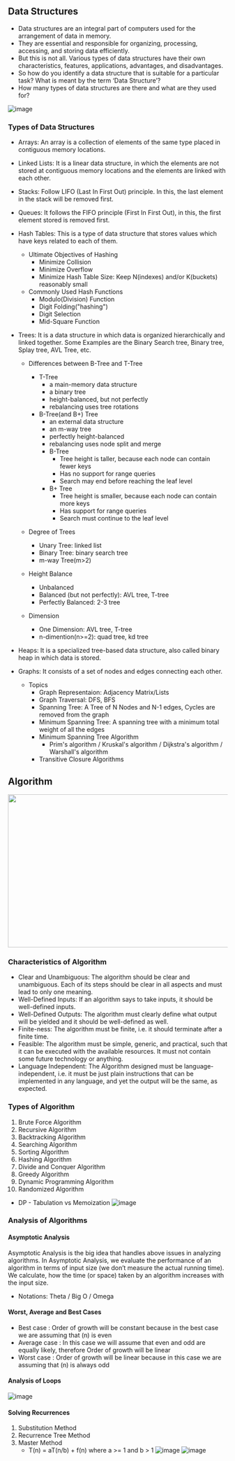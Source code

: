 ## Data Structures
- Data structures are an integral part of computers used for the arrangement of data in memory. 
- They are essential and responsible for organizing, processing, accessing, and storing data efficiently. 
- But this is not all. Various types of data structures have their own characteristics, features, applications, advantages, and disadvantages.
- So how do you identify a data structure that is suitable for a particular task? What is meant by the term ‘Data Structure’? 
- How many types of data structures are there and what are they used for?

![image](https://user-images.githubusercontent.com/105867034/178478615-f45c9c89-b567-426a-b291-82235248132f.png)

### Types of Data Structures
- Arrays: An array is a collection of elements of the same type placed in contiguous memory locations.
- Linked Lists: It is a linear data structure, in which the elements are not stored at contiguous memory locations and the elements are linked with each other.
- Stacks: Follow LIFO (Last In First Out) principle. In this, the last element in the stack will be removed first.
- Queues: It follows the FIFO principle (First In First Out), in this, the first element stored is removed first.
- Hash Tables: This is a type of data structure that stores values which have keys related to each of them.
    + Ultimate Objectives of Hashing
        + Minimize Collision
        + Minimize Overflow
        + Minimize Hash Table Size: Keep N(indexes) and/or K(buckets) reasonably small
    + Commonly Used Hash Functions
        + Modulo(Division) Function
        + Digit Folding("hashing")
        + Digit Selection
        + Mid-Square Function

- Trees: It is a data structure in which data is organized hierarchically and linked together. Some Examples are the Binary Search tree, Binary tree, Splay tree, AVL Tree, etc.
    + Differences between B-Tree and T-Tree
        + T-Tree
            + a main-memory data structure
            + a binary tree
            + height-balanced, but not perfectly
            + rebalancing uses tree rotations
        + B-Tree(and B+) Tree
            + an external data structure
            + an m-way tree
            + perfectly height-balanced
            + rebalancing uses node split and merge
            * B-Tree
                * Tree height is taller, because each node can contain fewer keys
                * Has no support for range queries
                * Search may end before reaching the leaf level
            * B+ Tree
                * Tree height is smaller, because each node can contain more keys
                * Has support for range queries
                * Search must continue to the leaf level

    + Degree of Trees
        + Unary Tree: linked list
        + Binary Tree: binary search tree
        + m-way Tree(m>2)
    + Height Balance
        + Unbalanced
        + Balanced (but not perfectly): AVL tree, T-tree
        + Perfectly Balanced: 2-3 tree
    + Dimension
        + One Dimension: AVL tree, T-tree
        + n-dimention(n>=2): quad tree, kd tree
    
- Heaps: It is a specialized tree-based data structure, also called binary heap in which data is stored.
- Graphs: It consists of a set of nodes and edges connecting each other.
    + Topics
        + Graph Representaion: Adjacency Matrix/Lists
        + Graph Traversal: DFS, BFS
        + Spanning Tree: A Tree of N Nodes and N-1 edges, Cycles are removed from the graph
        + Minimum Spanning Tree: A spanning tree with a minimum total weight of all the edges
        + Minimum Spanning Tree Algorithm
            + Prim's algorithm / Kruskal's algorithm / Dijkstra's algorithm / Warshall's algorithm
        + Transitive Closure Algorithms

## Algorithm
<img src=https://user-images.githubusercontent.com/105867034/178479808-21ab10ae-2842-4e71-8f65-8e64fee8a340.png width=600px height=350px></img>

### Characteristics of Algorithm
- Clear and Unambiguous: The algorithm should be clear and unambiguous. Each of its steps should be clear in all aspects and must lead to only one meaning.
- Well-Defined Inputs: If an algorithm says to take inputs, it should be well-defined inputs. 
- Well-Defined Outputs: The algorithm must clearly define what output will be yielded and it should be well-defined as well. 
- Finite-ness: The algorithm must be finite, i.e. it should terminate after a finite time.
- Feasible: The algorithm must be simple, generic, and practical, such that it can be executed with the available resources. It must not contain some future technology or anything.
- Language Independent: The Algorithm designed must be language-independent, i.e. it must be just plain instructions that can be implemented in any language, and yet the output will be the same, as expected.

### Types of Algorithm
1. Brute Force Algorithm             
2. Recursive Algorithm        
3. Backtracking Algorithm         
4. Searching Algorithm         
5. Sorting Algorithm         
6. Hashing Algorithm         
7. Divide and Conquer Algorithm          
8. Greedy Algorithm        
9. Dynamic Programming Algorithm         
10. Randomized Algorithm           

* DP - Tabulation vs Memoization
![image](https://user-images.githubusercontent.com/105867034/179345150-4a659eb6-657d-4543-97d9-13b16ffe2c58.png)

### Analysis of Algorithms
#### Asymptotic Analysis
Asymptotic Analysis is the big idea that handles above issues in analyzing algorithms. In Asymptotic Analysis, we evaluate the performance of an algorithm in terms of input size (we don’t measure the actual running time). We calculate, how the time (or space) taken by an algorithm increases with the input size.
- Notations: Theta / Big O / Omega

#### Worst, Average and Best Cases
- Best case : Order of growth will be constant because in the best case we are assuming that (n) is even
- Average case : In this case we will assume that even and odd are equally likely, therefore Order of growth will be linear
- Worst case : Order of growth will be linear because in this case we are assuming that (n) is always odd

#### Analysis of Loops
![image](https://user-images.githubusercontent.com/105867034/178682126-ee262e93-a431-4587-9a08-4a2ae0c40b15.png)

#### Solving Recurrences
1. Substitution Method
2. Recurrence Tree Method
3. Master Method
    - T(n) = aT(n/b) + f(n) where a >= 1 and b > 1
    ![image](https://user-images.githubusercontent.com/105867034/178762463-84b67a44-a09c-4d01-bbfb-b45c39d0fe4d.png)
    ![image](https://user-images.githubusercontent.com/105867034/178763114-e74d2ad5-7b40-455d-96aa-8c63edea5f68.png)

